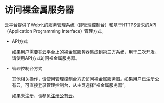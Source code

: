 # 访问裸金属服务器<a name="bms_01_0010"></a>

云平台提供了Web化的服务管理系统（即管理控制台）和基于HTTPS请求的API（Application Programming Interface）管理方式。

-   API方式

    如果用户需要将云平台上的裸金属服务器集成到第三方系统，用于二次开发，请使用API方式访问裸金属服务器。

-   管理控制台方式

    其他相关操作，请使用管理控制台方式访问裸金属服务器。如果用户已注册公有云，可直接登录管理控制台，从主页选择“裸金属服务器”。

    如果未注册，请参见[注册公有云](https://support.huaweicloud.com/qs-bms/bms_01_0014.html)。


